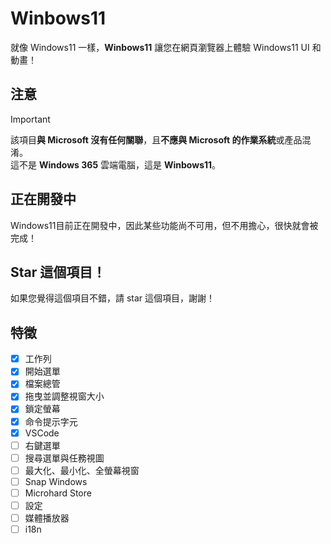 # Winbows11

就像 Windows11 一樣，**Winbows11** 讓您在網頁瀏覽器上體驗 Windows11 UI 和動畫！

## 注意

> [!IMPORTANT]
> 該項目**與 Microsoft 沒有任何關聯**，且**不應與 Microsoft 的作業系統**或產品混淆。 <br>
> 這不是 **Windows 365** 雲端電腦，這是 **Winbows11**。

## 正在開發中

Windows11目前正在開發中，因此某些功能尚不可用，但不用擔心，很快就會被完成！

## Star 這個項目！

如果您覺得這個項目不錯，請 star 這個項目，謝謝！

## 特徵

- [x] 工作列
- [x] 開始選單
- [x] 檔案總管
- [x] 拖曳並調整視窗大小
- [x] 鎖定螢幕
- [x] 命令提示字元
- [x] VSCode
- [ ] 右鍵選單
- [ ] 搜尋選單與任務視圖
- [ ] 最大化、最小化、全螢幕視窗
- [ ] Snap Windows
- [ ] Microhard Store
- [ ] 設定
- [ ] 媒體播放器
- [ ] i18n
